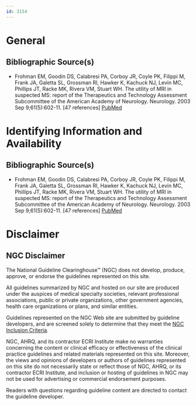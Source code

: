 ```yaml
---
id: 3154
---
```


# General

## Bibliographic Source(s)

- Frohman EM, Goodin DS, Calabresi PA, Corboy JR, Coyle PK, Filippi M, Frank JA, Galetta SL, Grossman RI, Hawker K, Kachuck NJ, Levin MC, Phillips JT, Racke MK, Rivera VM, Stuart WH. The utility of MRI in suspected MS: report of the Therapeutics and Technology Assessment Subcommittee of the American Academy of Neurology. Neurology. 2003 Sep 9;61(5):602-11. [47 references] [ PubMed ](http://www.ncbi.nlm.nih.gov/entrez/query.fcgi?cmd=Retrieve&db=pubmed&dopt=Abstract&list_uids=12963748)

# Identifying Information and Availability

## Bibliographic Source(s)

- Frohman EM, Goodin DS, Calabresi PA, Corboy JR, Coyle PK, Filippi M, Frank JA, Galetta SL, Grossman RI, Hawker K, Kachuck NJ, Levin MC, Phillips JT, Racke MK, Rivera VM, Stuart WH. The utility of MRI in suspected MS: report of the Therapeutics and Technology Assessment Subcommittee of the American Academy of Neurology. Neurology. 2003 Sep 9;61(5):602-11. [47 references] [ PubMed ](http://www.ncbi.nlm.nih.gov/entrez/query.fcgi?cmd=Retrieve&db=pubmed&dopt=Abstract&list_uids=12963748)

# Disclaimer

## NGC Disclaimer

The National Guideline Clearinghouse™ (NGC) does not develop, produce, approve, or endorse the guidelines represented on this site.

All guidelines summarized by NGC and hosted on our site are produced under the auspices of medical specialty societies, relevant professional associations, public or private organizations, other government agencies, health care organizations or plans, and similar entities.

Guidelines represented on the NGC Web site are submitted by guideline developers, and are screened solely to determine that they meet the [NGC Inclusion Criteria](/help-and-about/summaries/inclusion-criteria).

NGC, AHRQ, and its contractor ECRI Institute make no warranties concerning the content or clinical efficacy or effectiveness of the clinical practice guidelines and related materials represented on this site. Moreover, the views and opinions of developers or authors of guidelines represented on this site do not necessarily state or reflect those of NGC, AHRQ, or its contractor ECRI Institute, and inclusion or hosting of guidelines in NGC may not be used for advertising or commercial endorsement purposes.

Readers with questions regarding guideline content are directed to contact the guideline developer.

